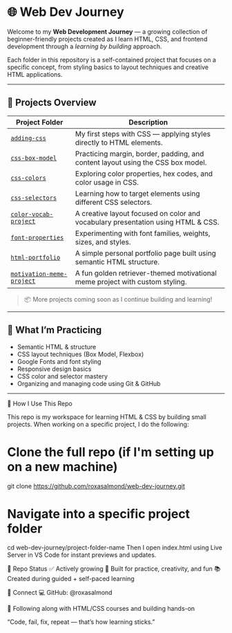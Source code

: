 # 🌐 Web Dev Journey

Welcome to my **Web Development Journey** — a growing collection of beginner-friendly projects created as I learn HTML, CSS, and frontend development through a *learning by building* approach.

Each folder in this repository is a self-contained project that focuses on a specific concept, from styling basics to layout techniques and creative HTML applications.

---

## 📁 Projects Overview

| Project Folder | Description |
|------------------------------|-------------|
| [`adding-css`](./adding-css) | My first steps with CSS — applying styles directly to HTML elements. |
| [`css-box-model`](./css-box-model) | Practicing margin, border, padding, and content layout using the CSS box model. |
| [`css-colors`](./css-colors) | Exploring color properties, hex codes, and color usage in CSS. |
| [`css-selectors`](./css-selectors) | Learning how to target elements using different CSS selectors. |
| [`color-vocab-project`](./color-vocab-project) | A creative layout focused on color and vocabulary presentation using HTML & CSS. |
| [`font-properties`](./font-properties) | Experimenting with font families, weights, sizes, and styles. |
| [`html-portfolio`](./html-portfolio) | A simple personal portfolio page built using semantic HTML structure. |
| [`motivation-meme-project`](./motivation-meme-project) | A fun golden retriever-themed motivational meme project with custom styling. |


> 📦 More projects coming soon as I continue building and learning!

---

## 🧠 What I’m Practicing

- Semantic HTML & structure
- CSS layout techniques (Box Model, Flexbox)
- Google Fonts and font styling
- Responsive design basics
- CSS color and selector mastery
- Organizing and managing code using Git & GitHub

---

🚀 How I Use This Repo

This repo is my workspace for learning HTML & CSS by building small projects.
When working on a specific project, I do the following:

# Clone the full repo (if I'm setting up on a new machine)
git clone https://github.com/roxasalmond/web-dev-journey.git

# Navigate into a specific project folder
cd web-dev-journey/project-folder-name
Then I open index.html using Live Server in VS Code for instant previews and updates.

📌 Repo Status
✅ Actively growing
🎯 Built for practice, creativity, and fun
📚 Created during guided + self-paced learning

🔗 Connect
💻 GitHub: @roxasalmond

🧠 Following along with HTML/CSS courses and building hands-on

“Code, fail, fix, repeat — that’s how learning sticks.”
